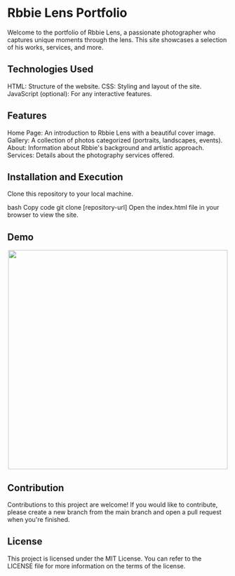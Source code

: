 
# Rbbie Lens Portfolio

Welcome to the portfolio of Rbbie Lens, a passionate photographer who captures unique moments through the lens. This site showcases a selection of his works, services, and more.

## Technologies Used

HTML: Structure of the website.
CSS: Styling and layout of the site.
JavaScript (optional): For any interactive features.

## Features

Home Page: An introduction to Rbbie Lens with a beautiful cover image.
Gallery: A collection of photos categorized (portraits, landscapes, events).
About: Information about Rbbie's background and artistic approach.
Services: Details about the photography services offered.

## Installation and Execution

Clone this repository to your local machine.

bash
Copy code
git clone [repository-url]
Open the index.html file in your browser to view the site.

## Demo

<div align="center">
<img src="Screenshots/demo.gif" alt="" width="500">
</div>


## Contribution

Contributions to this project are welcome! If you would like to contribute, please create a new branch from the main branch and open a pull request when you're finished.

## License

This project is licensed under the MIT License. You can refer to the LICENSE file for more information on the terms of the license.
